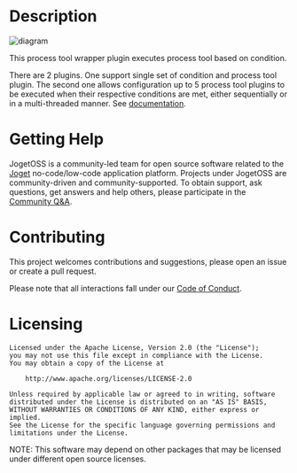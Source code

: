# Description

![diagram](https://user-images.githubusercontent.com/70784722/179912265-c328e997-b5c9-42ec-ae36-85bf3d5e957d.png)

This process tool wrapper plugin executes process tool based on condition.

There are 2 plugins. One support single set of condition and process tool plugin. The second one allows configuration up to 5 process tool plugins to be executed when their respective conditions are met, either sequentially or in a multi-threaded manner. See [documentation](https://dev.joget.org/community/display/marketplace/Conditional+Multi+Process+Tool+Plugin).

# Getting Help

JogetOSS is a community-led team for open source software related to the [Joget](https://www.joget.org) no-code/low-code application platform.
Projects under JogetOSS are community-driven and community-supported.
To obtain support, ask questions, get answers and help others, please participate in the [Community Q&A](https://answers.joget.org/).

# Contributing

This project welcomes contributions and suggestions, please open an issue or create a pull request.

Please note that all interactions fall under our [Code of Conduct](https://github.com/jogetoss/repo-template/blob/main/CODE_OF_CONDUCT.md).

# Licensing

    Licensed under the Apache License, Version 2.0 (the "License");
    you may not use this file except in compliance with the License.
    You may obtain a copy of the License at

        http://www.apache.org/licenses/LICENSE-2.0

    Unless required by applicable law or agreed to in writing, software
    distributed under the License is distributed on an "AS IS" BASIS,
    WITHOUT WARRANTIES OR CONDITIONS OF ANY KIND, either express or implied.
    See the License for the specific language governing permissions and
    limitations under the License.

NOTE: This software may depend on other packages that may be licensed under different open source licenses.
